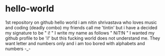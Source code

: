 # hello-world
1st repository on github
hello world
i am nitin shrivastava who loves music and coding (deadly combo)
my friends call me 'tintin' but i have a decided my signature to be " i! " 
I write my name as follows
" NiT!N "
I wanted my github profile to be 'i!' but this fucking world does not understand me. They want letter and numbers only and i am too bored with alphabets and numbers -_-
